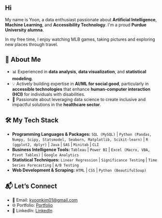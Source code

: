 ## Hi

My name is Yoon, a data enthusiast passionate about **Artificial Intelligence**, **Machine Learning**, and **Accessibility Technology**. I'm a proud **Purdue University alumna**.

In my free time, I enjoy watching MLB games, taking pictures and exploring new places through travel. 

## 🌟 About Me
- 📊 Experienced in **data analysis**, **data visualization**, and **statistical modeling**.
- 💡 Actively building expertise in **AI/ML for social good**, particularly in **accessible technologies** that enhance **human-computer interaction (HCI)** for individuals with disabilities.
- 🚀 Passionate about leveraging data science to create inclusive and impactful solutions in the **healthcare sector**.

## 🛠️ My Tech Stack
- **Programming Languages & Packages:** `SQL (MySQL)` | `Python (Pandas, Numpy, Scipy, Statsmodel, Seaborn, Matplotlib, Scikit-learn)` | `R (ggplot2, dplyr)` | `Java` | `SAS` | `Minitab` | `CLI`
- **Business Intelligence Tools:** `Tableau` | `Power BI` | `Excel (Macro, VBA, Pivot Tables)` | `Google Analytics`
- **Statistical Techniques:** `Linear Regression` | `Significance Testing` | `Time Series Forecasting` | `A/B Testing`
- **Web Development & Scraping:** `HTML` | `CSS` | `Python (BeautifulSoup)`

## 📬 Let’s Connect
- 💌 Email: [kyoonkim01@gmail.com](mailto:kyoonkim01@gmail.com)  
- 🌐 Portfolio: [Portfolio](https://kyeungyoonkim.github.io)
- 💬 LinkedIn: [LinkedIn](https://www.linkedin.com/in/kyoonkim)

<!--
**kyeungyoonkim/kyeungyoonkim** is a ✨ _special_ ✨ repository because its `README.md` (this file) appears on your GitHub profile.

Here are some ideas to get you started:

- 🔭 I’m currently working on ...
- 🌱 I’m currently learning ...
- 👯 I’m looking to collaborate on ...
- 🤔 I’m looking for help with ...
- 💬 Ask me about ...
- 📫 How to reach me: ...
- 😄 Pronouns: ...
- ⚡ Fun fact: ...
-->
